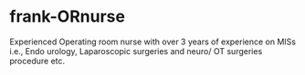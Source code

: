# frank-ORnurse
Experienced Operating room nurse with over 3 years of experience on MISs i.e., Endo urology, Laparoscopic surgeries and neuro/ OT surgeries procedure etc.
